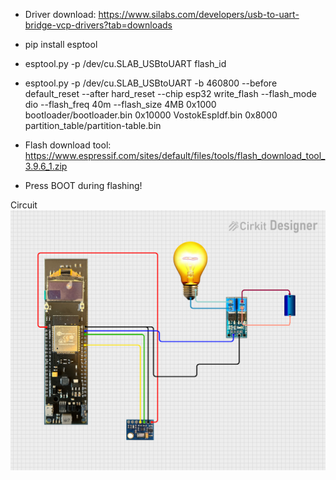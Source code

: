 - Driver download: https://www.silabs.com/developers/usb-to-uart-bridge-vcp-drivers?tab=downloads

- pip install esptool

- esptool.py -p /dev/cu.SLAB_USBtoUART flash_id

- esptool.py -p /dev/cu.SLAB_USBtoUART -b 460800 --before default_reset --after hard_reset --chip esp32 write_flash --flash_mode dio --flash_freq 40m --flash_size 4MB 0x1000 bootloader/bootloader.bin 0x10000 VostokEspIdf.bin 0x8000 partition_table/partition-table.bin

- Flash download tool: https://www.espressif.com/sites/default/files/tools/flash_download_tool_3.9.6_1.zip
- Press BOOT during flashing!

Circuit
![circuit](images/vostok-alt-igniter.png)